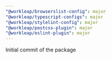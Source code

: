 ```yaml
---
"@workleap/browserslist-config": major
"@workleap/typescript-configs": major
"@workleap/stylelint-config": major
"@workleap/postcss-plugin": major
"@workleap/eslint-plugin": major
---
```


Initial commit of the package
